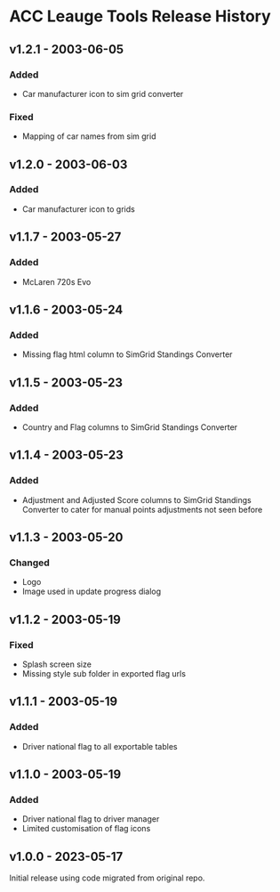 # ACC Leauge Tools Release History

## v1.2.1 - 2003-06-05

### Added
- Car manufacturer icon to sim grid converter

### Fixed
- Mapping of car names from sim grid

## v1.2.0 - 2003-06-03

### Added
- Car manufacturer icon to grids

## v1.1.7 - 2003-05-27

### Added
- McLaren 720s Evo

## v1.1.6 - 2003-05-24

### Added
- Missing flag html column to SimGrid Standings Converter

## v1.1.5 - 2003-05-23

### Added
- Country and Flag columns to SimGrid Standings Converter

## v1.1.4 - 2003-05-23

### Added
- Adjustment and Adjusted Score columns to SimGrid Standings Converter to cater for manual points adjustments not seen before

## v1.1.3 - 2003-05-20

### Changed
- Logo
- Image used in update progress dialog

## v1.1.2 - 2003-05-19

### Fixed
- Splash screen size
- Missing style sub folder in exported flag urls

## v1.1.1 - 2003-05-19

### Added
- Driver national flag to all exportable tables

## v1.1.0 - 2003-05-19

### Added
- Driver national flag to driver manager
- Limited customisation of flag icons

## v1.0.0 - 2023-05-17
Initial release using code migrated from original repo.

